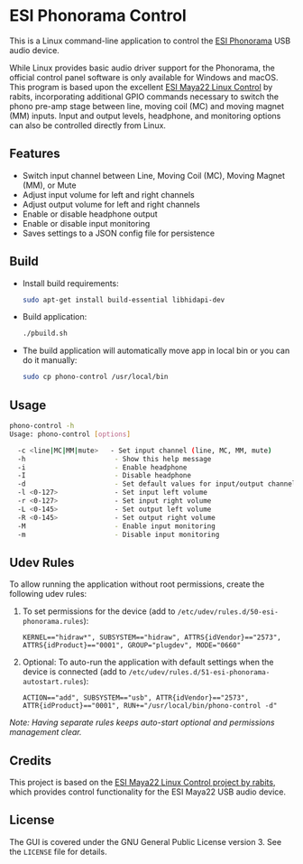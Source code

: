 # ESI Phonorama Control

This is a Linux command-line application to control the [ESI Phonorama](https://www.esi-audio.com/products/phonorama/) USB audio device.

While Linux provides basic audio driver support for the Phonorama, the official control panel software is only available for Windows and macOS. This program is based upon the excellent [ESI Maya22 Linux Control](https://github.com/rabits/esi-maya22-linux) by rabits, incorporating additional GPIO commands necessary to switch the phono pre-amp stage between line, moving coil (MC) and moving magnet (MM) inputs.  Input and output levels, headphone, and monitoring options can also be controlled directly from Linux. 

## Features

- Switch input channel between Line, Moving Coil (MC), Moving Magnet (MM), or Mute  
- Adjust input volume for left and right channels  
- Adjust output volume for left and right channels  
- Enable or disable headphone output  
- Enable or disable input monitoring  
- Saves settings to a JSON config file for persistence  

## Build

* Install build requirements:  
  ```bash
  sudo apt-get install build-essential libhidapi-dev
  ```
* Build application:  
  ```bash
  ./pbuild.sh
  ```
* The build application will automatically move app in local bin or you can do it manually:
  ```bash
  sudo cp phono-control /usr/local/bin
  ```

## Usage

```bash
phono-control -h
Usage: phono-control [options]

  -c <line|MC|MM|mute>   - Set input channel (line, MC, MM, mute)
  -h                      - Show this help message
  -i                      - Enable headphone
  -I                      - Disable headphone
  -d                      - Set default values for input/output channels
  -l <0-127>              - Set input left volume
  -r <0-127>              - Set input right volume
  -L <0-145>              - Set output left volume
  -R <0-145>              - Set output right volume
  -M                      - Enable input monitoring
  -m                      - Disable input monitoring
```

## Udev Rules

To allow running the application without root permissions, create the following udev rules:

1. To set permissions for the device (add to `/etc/udev/rules.d/50-esi-phonorama.rules`):

   ```
   KERNEL=="hidraw*", SUBSYSTEM=="hidraw", ATTRS{idVendor}=="2573", ATTRS{idProduct}=="0001", GROUP="plugdev", MODE="0660"
   ```

2. Optional: To auto-run the application with default settings when the device is connected (add to `/etc/udev/rules.d/51-esi-phonorama-autostart.rules`):

   ```
   ACTION=="add", SUBSYSTEM=="usb", ATTR{idVendor}=="2573", ATTR{idProduct}=="0001", RUN+="/usr/local/bin/phono-control -d"
   ```

_Note: Having separate rules keeps auto-start optional and permissions management clear._

## Credits

This project is based on the [ESI Maya22 Linux Control project by rabits](https://github.com/rabits/esi-maya22-linux), which provides control functionality for the ESI Maya22 USB audio device.

## License

The GUI is covered under the GNU General Public License version 3. See the `LICENSE` file for details.


